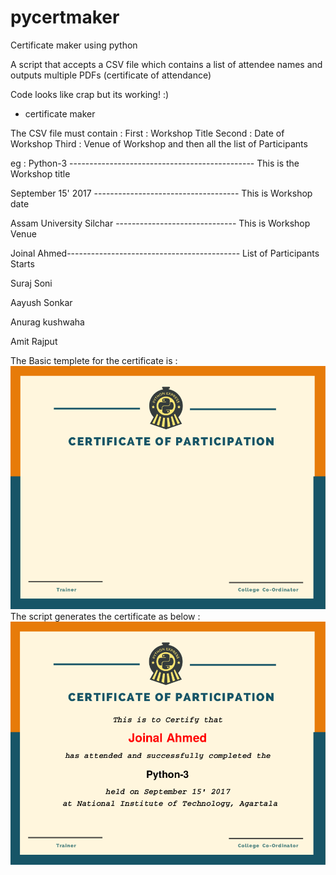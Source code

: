 pycertmaker
======

Certificate maker using python

A script that accepts a CSV file which contains a list of attendee names and outputs multiple PDFs (certificate of attendance)

Code looks like crap  but its working! :)
- certificate maker



The CSV file must contain :
First : Workshop Title
Second : Date of Workshop
Third : Venue of Workshop
and then all the list of Participants

eg :
Python-3 ---------------------------------------------- This is the Workshop title

September 15' 2017 ------------------------------------ This is Workshop date

Assam University Silchar ------------------------------ This is Workshop Venue

Joinal Ahmed------------------------------------------- List of Participants Starts

Suraj Soni

Aayush Sonkar

Anurag kushwaha

Amit Rajput


The Basic templete for the certificate is :
![ScreenShot](https://github.com/joinalahmed/pycertmaker/blob/master/templete.png)
The script generates the certificate as below :
![ScreenShot](https://github.com/joinalahmed/pycertmaker/blob/master/edit.png)




